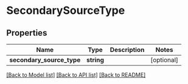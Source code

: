 # SecondarySourceType

## Properties
Name | Type | Description | Notes
------------ | ------------- | ------------- | -------------
**secondary_source_type** | **string** |  | [optional] 

[[Back to Model list]](../README.md#documentation-for-models) [[Back to API list]](../README.md#documentation-for-api-endpoints) [[Back to README]](../README.md)


